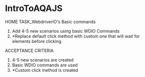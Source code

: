 # IntroToAQAJS

HOME TASK_WebdriverIO's Basic commands

1. Add 4-5 new scenarios using basic WDIO Commands
2. *Replace default click method with custom one that will wait for elements before clicking.

ACCEPTANCE CRITERIA

1. 4-5 new scenarios are created
2. Basic WDIO commands are used
3. *Custom click method is created
